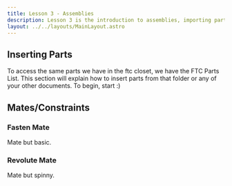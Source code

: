 ```yaml
---
title: Lesson 3 - Assemblies
description: Lesson 3 is the introduction to assemblies, importing parts, and basic mates.
layout: ../../layouts/MainLayout.astro
---
```

## Inserting Parts
To access the same parts we have in the ftc closet, we have the FTC Parts List. This section will explain how to insert parts from that folder or any of your other documents.
To begin, start :)

## Mates/Constraints
### Fasten Mate
Mate but basic.

### Revolute Mate
Mate but spinny.
